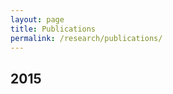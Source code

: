 ```yaml
---
layout: page
title: Publications
permalink: /research/publications/
---
```



2015
--

<!-- - **Dhawal Joharapurkar**, Vaishak Salin, Vishal Krishna. <a href="https://aclweb.org/anthology/W/W15/W15-5904.pdf" target="_blank">Online Adspace Posts’ Category Classification</a>. 12<sup>th</sup> International Conference on Natural Langugage Processing, 2015 -->
